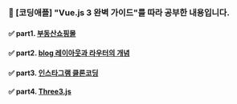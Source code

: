 ### 🐶  [코딩애플] "Vue.js 3 완벽 가이드"를 따라 공부한 내용입니다. 
#### ✅ part1. <a href="https://github.com/jaero0725/vueStudy/tree/master/vuedongsan">부동산쇼핑몰<a/>
#### ✅ part2. <a href="https://github.com/jaero0725/vueStudy/tree/master/blog">blog 레이아웃과 라우터의 개념<a/>
#### ✅ part3. <a href="#">인스타그램 클론코딩<a/>
#### ✅ part4. <a href="#">Three3.js<a/>
